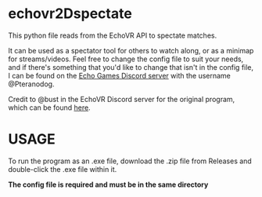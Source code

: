 # echovr2Dspectate
This python file reads from the EchoVR API to spectate matches.

It can be used as a spectator tool for others to watch along, or as a minimap for streams/videos.
Feel free to change the config file to suit your needs, and if there's something that you'd like to change that isn't in the config file, I can be found on the [Echo Games Discord server](discord.echo.games) with the username @Pteranodog.

Credit to @bust in the EchoVR Discord server for the original program, which can be found [here](https://github.com/qlyoung/echovr-replay/blob/master/replay2d/replay.py).

# USAGE

To run the program as an .exe file, download the .zip file from Releases and double-click the .exe file within it.

**The config file is required and must be in the same directory**
